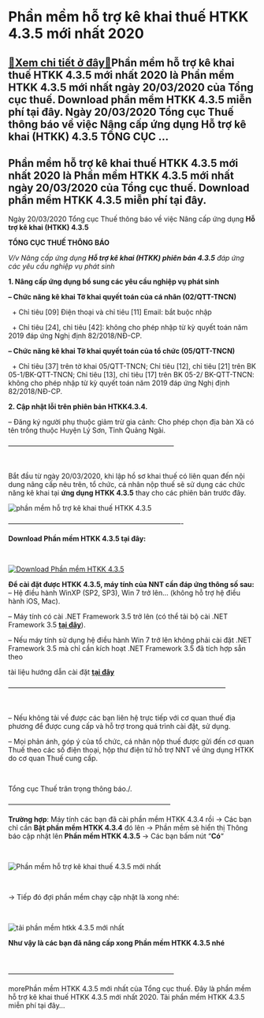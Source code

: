 Phần mềm hỗ trợ kê khai thuế HTKK 4.3.5 mới nhất 2020
=====================================================

[:gift:Xem chi tiết ở đây:gift:](https://hddtvn.com/phan-mem-ho-tro-ke-khai-thue-htkk-4-3-5-moi-nhat-2020/)Phần mềm hỗ trợ kê khai thuế HTKK 4.3.5 mới nhất 2020 là Phần mềm HTKK 4.3.5 mới nhất ngày 20/03/2020 của Tổng cục thuế. Download phần mềm HTKK 4.3.5 miễn phí tại đây. Ngày 20/03/2020 Tổng cục Thuế thông báo về việc Nâng cấp ứng dụng Hỗ trợ kê khai (HTKK) 4.3.5 TỔNG CỤC …
--------------------------------------------------------------------------------------------------------------------------------------------------------------------------------------------------------------------------------------------------------------------------------



Phần mềm hỗ trợ kê khai thuế HTKK 4.3.5 mới nhất 2020 là Phần mềm HTKK 4.3.5 mới nhất ngày 20/03/2020 của Tổng cục thuế. Download phần mềm HTKK 4.3.5 miễn phí tại đây.
-------------------------------------------------------------------------------------------------------------------------------------------------------------------------


Ngày 20/03/2020 Tổng cục Thuế thông báo về việc Nâng cấp ứng dụng **Hỗ trợ kê khai (HTKK) 4.3.5**



  

**TỔNG CỤC THUẾ THÔNG BÁO**

*V/v Nâng cấp ứng dụng **Hỗ trợ kê khai (HTKK) phiên bản 4.3.5** đáp ứng các yêu cầu nghiệp vụ phát sinh*

**1. Nâng cấp ứng dụng bổ sung các yêu cầu nghiệp vụ phát sinh**


**– Chức năng kê khai Tờ khai quyết toán của cá nhân (02/QTT-TNCN)**  

  + Chỉ tiêu [09] Điện thoại và chỉ tiêu [11] Email: bắt buộc nhập  

  + Chỉ tiêu [24], chỉ tiêu [42]: không cho phép nhập từ kỳ quyết toán năm 2019 đáp ứng Nghị định 82/2018/NĐ-CP.


**– Chức năng kê khai Tờ khai quyết toán của tổ chức (05/QTT-TNCN)**  

  + Chỉ tiêu [37] trên tờ khai 05/QTT-TNCN; Chỉ tiêu [12], chỉ tiêu [21] trên BK 05-1/BK-QTT-TNCN; Chỉ tiêu [13], chỉ tiêu [17] trên BK 05-2/ BK-QTT-TNCN: không cho phép nhập từ kỳ quyết toán năm 2019 đáp ứng Nghị định 82/2018/NĐ-CP.


**2. Cập nhật lỗi trên phiên bản HTKK4.3.4.**


– Đăng ký người phụ thuộc giảm trừ gia cảnh: Cho phép chọn địa bàn Xã có tên trống thuộc Huyện Lý Sơn, Tỉnh Quảng Ngãi.



————————————————————————

  

Bắt đầu từ ngày 20/03/2020, khi lập hồ sơ khai thuế có liên quan đến nội dung nâng cấp nêu trên, tổ chức, cá nhân nộp thuế sẽ sử dụng các chức năng kê khai tại **ứng dụng HTKK 4.3.5** thay cho các phiên bản trước đây.

  

![phần mềm hỗ trợ kê khai thuế HTKK 4.3.5](https://hddtvn.com/wp-content/uploads/2021/01/phan-mem-ho-ke-khai-thue-HTKK-4_3_5.png "phần mềm hỗ trợ kê khai thuế HTKK 4.3.5")

—————————————————————————-



**Download Phần mềm HTKK 4.3.5 tại đây:**  

  

[![Download Phần mềm HTKK 4.3.5](https://hddtvn.com/wp-content/uploads/2021/01/tai-xuong.png "Download Phần mềm HTKK 4.3.5")](https://www.fshare.vn/file/TY25APGTHPVX "Download Phần mềm HTKK 4.3.5")


**Để cài đặt được HTKK 4.3.5, máy tính của NNT cần đáp ứng thông số sau:**
– Hệ điều hành WinXP (SP2, SP3), Win 7 trở lên… (không hỗ trợ hệ điều hành iOS, Mac).


– Máy tính có cài .NET Framework 3.5 trở lên (có thể tải bộ cài .NET Framework 3.5 **[tại đây](https://www.fshare.vn/file/F4X6R3TJZ5FH "tải NET Frameword 3.5")**).


 – Nếu máy tính sử dụng hệ điều hành Win 7 trở lên không phải cài đặt .NET Framework 3.5 mà chỉ cần kích hoạt .NET Framework 3.5 đã tích hợp sẵn theo 

tài liệu hướng dẫn cài đặt **[tại đây](http://www.gdt.gov.vn/wps/wcm/connect/ee2414f2-f093-4eb7-91bf-7df936c36444/HD+cai+dat+HTKK+4.0.pdf?MOD=AJPERES&CACHEID=ROOTWORKSPACEee2414f2-f093-4eb7-91bf-7df936c36444 "hướng dẫn cài đặt htkk 4.0")**

  

 ———————————————————————————————–  

  

– Nếu không tải về được các bạn liên hệ trực tiếp với cơ quan thuế địa phương để được cung cấp và hỗ trợ trong quá trình cài đặt, sử dụng.


– Mọi phản ánh, góp ý của tổ chức, cá nhân nộp thuế được gửi đến cơ quan Thuế theo các số điện thoại, hộp thư điện tử hỗ trợ NNT về ứng dụng HTKK do cơ quan Thuế cung cấp.  

 



Tổng cục Thuế trân trọng thông báo./.

  

———————————————————————–

  

**Trường hợp**: Máy tính các bạn đã cài phần mềm HTKK 4.3.4 rồi -> Các bạn chỉ cần **Bật phần mềm HTKK 4.3.4** đó lên -> Phần mềm sẽ hiển thị Thông báo cập nhật lên **Phần mềm HTKK 4.3.5** -> Các bạn bấm nút “**Có**“  

  

![Phần mềm hỗ trợ kê khai thuế 4.3.5 mới nhất](https://hddtvn.com/wp-content/uploads/2021/01/phan-mem-ho-tro-ke-khai-thue-4_3_5-moi-nhat.png "Phần mềm hỗ trợ kê khai thuế 4.3.5 mới nhất")  

  

-> Tiếp đó đợi phần mềm chạy cập nhật là xong nhé:  

  

![tải phần mềm htkk 4.3.5 mới nhất](https://hddtvn.com/wp-content/uploads/2021/01/tai-phan-mem-htkk-4-3_5-moi-nhat.png "tải phần mềm htkk 4.3.5 mới nhất")

**Như vậy là các bạn đã nâng cấp xong Phần mềm HTKK 4.3.5 nhé**

  

————————————————————————

morePhần mềm HTKK 4.3.5 mới nhất của Tổng cục thuế. Đây là phần mềm hỗ trợ kê khai thuế HTKK 4.3.5 mới nhất 2020. Tải phần mềm HTKK 4.3.5 miễn phí tại đây…

